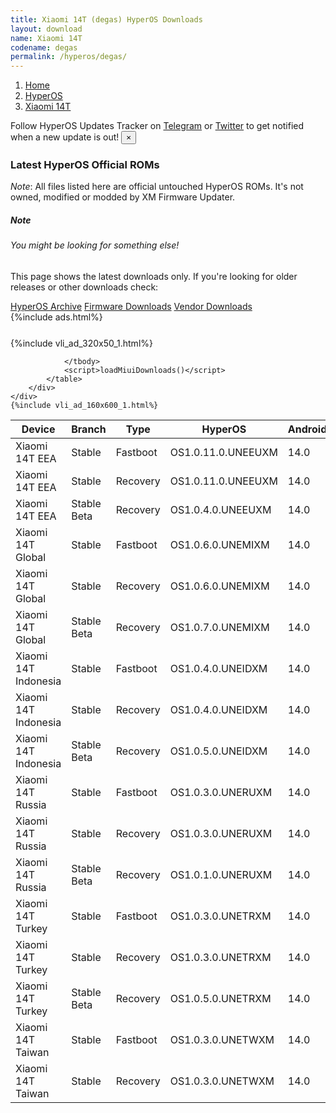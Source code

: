 ```yaml
---
title: Xiaomi 14T (degas) HyperOS Downloads
layout: download
name: Xiaomi 14T
codename: degas
permalink: /hyperos/degas/
---
```

<nav aria-label="breadcrumb">
    <ol class="breadcrumb">
        <li class="breadcrumb-item"><a href="/">Home</a></li>
        <li class="breadcrumb-item"><a href="/hyperos/">HyperOS</a></li>
        <li class="breadcrumb-item active" aria-current="page"><a href="/hyperos/degas/">Xiaomi 14T</a></li>
    </ol>
</nav>
<div class="alert alert-primary alert-dismissible fade show" role="alert">
    Follow HyperOS Updates Tracker on <a href="https://t.me/MIUIUpdatesTracker" class="alert-link">Telegram</a>
     or <a href="https://twitter.com/MiFwUpdater" class="alert-link">Twitter</a> to get notified when a new update is out!
    <button type="button" class="close" data-dismiss="alert" aria-label="Close">
        <span aria-hidden="true">&times;</span>
    </button>
</div>

### Latest HyperOS Official ROMs
*Note*: All files listed here are official untouched HyperOS ROMs. It's not owned, modified or modded by XM Firmware Updater.
<div class="card">
  <div class="card-body">
    <h5 class="card-title">Note</h5>
    <h6 class="card-subtitle mb-2 text-muted">You might be looking for something else!</h6>
    <p class="card-text">This page shows the latest downloads only.
     If you're looking for older releases or other downloads check:</p>
    <a href="/archive/hyperos/degas/" class="card-link">HyperOS Archive</a>
    <a href="/firmware/degas/" class="card-link">Firmware Downloads</a>
    <a href="/vendor/degas/" class="card-link">Vendor Downloads</a>
  </div>
</div>
{%include ads.html%}
<div class="row justify-content-center">
    <div class="col-10">
        <div class="table-responsive-md" style="margin-top: 25px;">
            {%include vli_ad_320x50_1.html%}
            <table id="miui" class="display dt-responsive nowrap compact table table-striped table-hover table-sm">
                <thead class="thead-dark">
                    <tr>
                        <th data-ref="device">Device</th>
                        <th data-ref="branch">Branch</th>
                        <th data-ref="type">Type</th>
                        <th data-ref="miui">HyperOS</th>
                        <th data-ref="android">Android</th>
                        <th data-ref="size">Size</th>
                        <th data-ref="size">Date</th>
                        <th data-ref="link">Link</th>
                    </tr>
                </thead>
                <tbody>
                <tr><td>Xiaomi 14T EEA</td><td>Stable</td><td>Fastboot</td><td>OS1.0.11.0.UNEEUXM</td><td>14.0</td><td>7.7 GB</td><td>2024-10-18</td><td><a href="/hyperos/degas/stable/OS1.0.11.0.UNEEUXM/">Download</a></td></tr>
<tr><td>Xiaomi 14T EEA</td><td>Stable</td><td>Recovery</td><td>OS1.0.11.0.UNEEUXM</td><td>14.0</td><td>5.9 GB</td><td>2024-10-26</td><td><a href="/hyperos/degas/stable/OS1.0.11.0.UNEEUXM/">Download</a></td></tr>
<tr><td>Xiaomi 14T EEA</td><td>Stable Beta</td><td>Recovery</td><td>OS1.0.4.0.UNEEUXM</td><td>14.0</td><td>5.8 GB</td><td>2024-09-26</td><td><a href="/hyperos/degas/stable beta/OS1.0.4.0.UNEEUXM/">Download</a></td></tr>
<tr><td>Xiaomi 14T Global</td><td>Stable</td><td>Fastboot</td><td>OS1.0.6.0.UNEMIXM</td><td>14.0</td><td>8.2 GB</td><td>2024-09-12</td><td><a href="/hyperos/degas/stable/OS1.0.6.0.UNEMIXM/">Download</a></td></tr>
<tr><td>Xiaomi 14T Global</td><td>Stable</td><td>Recovery</td><td>OS1.0.6.0.UNEMIXM</td><td>14.0</td><td>5.8 GB</td><td>2024-09-26</td><td><a href="/hyperos/degas/stable/OS1.0.6.0.UNEMIXM/">Download</a></td></tr>
<tr><td>Xiaomi 14T Global</td><td>Stable Beta</td><td>Recovery</td><td>OS1.0.7.0.UNEMIXM</td><td>14.0</td><td>5.8 GB</td><td>2024-10-31</td><td><a href="/hyperos/degas/stable beta/OS1.0.7.0.UNEMIXM/">Download</a></td></tr>
<tr><td>Xiaomi 14T Indonesia</td><td>Stable</td><td>Fastboot</td><td>OS1.0.4.0.UNEIDXM</td><td>14.0</td><td>7.3 GB</td><td>2024-09-20</td><td><a href="/hyperos/degas/stable/OS1.0.4.0.UNEIDXM/">Download</a></td></tr>
<tr><td>Xiaomi 14T Indonesia</td><td>Stable</td><td>Recovery</td><td>OS1.0.4.0.UNEIDXM</td><td>14.0</td><td>5.8 GB</td><td>2024-09-30</td><td><a href="/hyperos/degas/stable/OS1.0.4.0.UNEIDXM/">Download</a></td></tr>
<tr><td>Xiaomi 14T Indonesia</td><td>Stable Beta</td><td>Recovery</td><td>OS1.0.5.0.UNEIDXM</td><td>14.0</td><td>5.8 GB</td><td>2024-11-06</td><td><a href="/hyperos/degas/stable beta/OS1.0.5.0.UNEIDXM/">Download</a></td></tr>
<tr><td>Xiaomi 14T Russia</td><td>Stable</td><td>Fastboot</td><td>OS1.0.3.0.UNERUXM</td><td>14.0</td><td>7.7 GB</td><td>2024-09-20</td><td><a href="/hyperos/degas/stable/OS1.0.3.0.UNERUXM/">Download</a></td></tr>
<tr><td>Xiaomi 14T Russia</td><td>Stable</td><td>Recovery</td><td>OS1.0.3.0.UNERUXM</td><td>14.0</td><td>5.7 GB</td><td>2024-10-08</td><td><a href="/hyperos/degas/stable/OS1.0.3.0.UNERUXM/">Download</a></td></tr>
<tr><td>Xiaomi 14T Russia</td><td>Stable Beta</td><td>Recovery</td><td>OS1.0.1.0.UNERUXM</td><td>14.0</td><td>5.6 GB</td><td>2024-09-26</td><td><a href="/hyperos/degas/stable beta/OS1.0.1.0.UNERUXM/">Download</a></td></tr>
<tr><td>Xiaomi 14T Turkey</td><td>Stable</td><td>Fastboot</td><td>OS1.0.3.0.UNETRXM</td><td>14.0</td><td>7.1 GB</td><td>2024-09-20</td><td><a href="/hyperos/degas/stable/OS1.0.3.0.UNETRXM/">Download</a></td></tr>
<tr><td>Xiaomi 14T Turkey</td><td>Stable</td><td>Recovery</td><td>OS1.0.3.0.UNETRXM</td><td>14.0</td><td>5.8 GB</td><td>2024-10-08</td><td><a href="/hyperos/degas/stable/OS1.0.3.0.UNETRXM/">Download</a></td></tr>
<tr><td>Xiaomi 14T Turkey</td><td>Stable Beta</td><td>Recovery</td><td>OS1.0.5.0.UNETRXM</td><td>14.0</td><td>5.8 GB</td><td>2024-11-06</td><td><a href="/hyperos/degas/stable beta/OS1.0.5.0.UNETRXM/">Download</a></td></tr>
<tr><td>Xiaomi 14T Taiwan</td><td>Stable</td><td>Fastboot</td><td>OS1.0.3.0.UNETWXM</td><td>14.0</td><td>6.9 GB</td><td>2024-09-20</td><td><a href="/hyperos/degas/stable/OS1.0.3.0.UNETWXM/">Download</a></td></tr>
<tr><td>Xiaomi 14T Taiwan</td><td>Stable</td><td>Recovery</td><td>OS1.0.3.0.UNETWXM</td><td>14.0</td><td>5.7 GB</td><td>2024-09-30</td><td><a href="/hyperos/degas/stable/OS1.0.3.0.UNETWXM/">Download</a></td></tr>

                </tbody>
                <script>loadMiuiDownloads()</script>
            </table>
        </div>
    </div>
    {%include vli_ad_160x600_1.html%}
</div>
